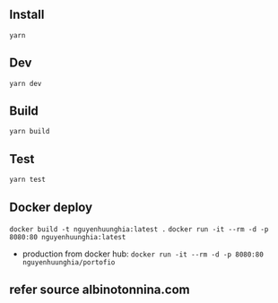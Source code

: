 ## Install

`yarn`

## Dev

`yarn dev`

## Build

`yarn build`

## Test

`yarn test`

## Docker deploy

`docker build -t nguyenhuunghia:latest .`
`docker run -it --rm -d -p 8080:80 nguyenhuunghia:latest`

- production from docker hub:
  `docker run -it --rm -d -p 8080:80 nguyenhuunghia/portofio`

## refer source albinotonnina.com
